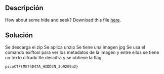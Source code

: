 ## Descripción
How about some hide and seek? Download this file [here](https://artifacts.picoctf.net/c_titan/128/unknown.zip).

## Solución
Se descarga el zip
Se aplica unzip
Se tiene una imagen jpg
Se usa el comando exiftool para ver los metadatos de la imagen y entre ellos se tiene un texto cifrado
Se descifra y se obtiene la flag

```
picoCTF{ME74D47A_HIDD3N_3b9209a2}
```
